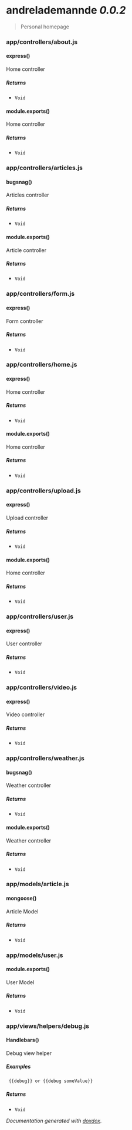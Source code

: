 # andrelademannde *0.0.2*

> Personal homepage


### app/controllers/about.js


#### express() 

Home controller






##### Returns


- `Void`



#### module.exports() 

Home controller






##### Returns


- `Void`




### app/controllers/articles.js


#### bugsnag() 

Articles controller






##### Returns


- `Void`



#### module.exports() 

Article controller






##### Returns


- `Void`




### app/controllers/form.js


#### express() 

Form controller






##### Returns


- `Void`




### app/controllers/home.js


#### express() 

Home controller






##### Returns


- `Void`



#### module.exports() 

Home controller






##### Returns


- `Void`




### app/controllers/upload.js


#### express() 

Upload controller






##### Returns


- `Void`



#### module.exports() 

Home controller






##### Returns


- `Void`




### app/controllers/user.js


#### express() 

User controller






##### Returns


- `Void`




### app/controllers/video.js


#### express() 

Video controller






##### Returns


- `Void`




### app/controllers/weather.js


#### bugsnag() 

Weather controller






##### Returns


- `Void`



#### module.exports() 

Weather controller






##### Returns


- `Void`




### app/models/article.js


#### mongoose() 

Article Model






##### Returns


- `Void`




### app/models/user.js


#### module.exports() 

User Model






##### Returns


- `Void`




### app/views/helpers/debug.js


#### Handlebars() 

Debug view helper






##### Examples

```javascript
 {{debug}} or {{debug someValue}}
```


##### Returns


- `Void`




*Documentation generated with [doxdox](https://github.com/neogeek/doxdox).*
